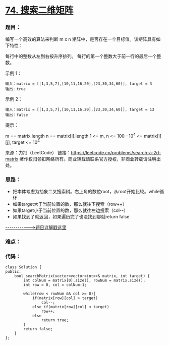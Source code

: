 # [74. 搜索二维矩阵](https://leetcode.cn/problems/search-a-2d-matrix/)
### 题目：
编写一个高效的算法来判断 m x n 矩阵中，是否存在一个目标值。该矩阵具有如下特性：

每行中的整数从左到右按升序排列。
每行的第一个整数大于前一行的最后一个整数。
 

示例 1：
```
输入：matrix = [[1,3,5,7],[10,11,16,20],[23,30,34,60]], target = 3
输出：true
```
示例 2：
```
输入：matrix = [[1,3,5,7],[10,11,16,20],[23,30,34,60]], target = 13
输出：false
```

提示：

m == matrix.length
n == matrix[i].length
1 <= m, n <= 100
$-10^4$ <= matrix[i][j], target <= $10^4$

来源：力扣（LeetCode）
链接：https://leetcode.cn/problems/search-a-2d-matrix
著作权归领扣网络所有。商业转载请联系官方授权，非商业转载请注明出处。

### 思路：
- 把本体考虑为抽象二叉搜索树。右上角的数位root，从root开始比较。while循环
- 如果target大于当前位置的数，那么就往下搜索（row++）
- 如果target小于当前位置的数，那么就往左边搜索（col--）
- 如果找到了就返回，如果遍历完了也没找到那就return false

[------------>题目详解戳这里]()
### 难点：


### 代码：  
```
class Solution {
public:
    bool searchMatrix(vector<vector<int>>& matrix, int target) {
        int colNum = matrix[0].size(), rowNum = matrix.size();
        int row = 0, col = colNum-1;

        while(row < rowNum && col >= 0){
            if(matrix[row][col] > target)
                col--;
            else if(matrix[row][col] < target)
                row++;
            else
                return true;
        }
        return false;
    }
};
```


